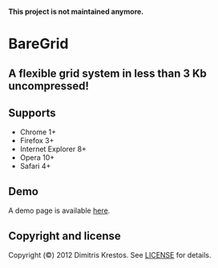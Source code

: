 **This project is not maintained anymore.**

# BareGrid

## A flexible grid system in less than 3 Kb uncompressed!

## Supports

 - Chrome 1+
 - Firefox 3+
 - Internet Explorer 8+
 - Opera 10+
 - Safari 4+

## Demo

A demo page is available [here][1].

## Copyright and license

Copyright (©) 2012 Dimitris Krestos. See [LICENSE][2] for details.

  [1]: https://dl.dropbox.com/u/28039153/baregrid/demo.html
  [2]: https://dl.dropbox.com/u/28039153/baregrid/LICENSE.txt
